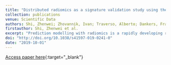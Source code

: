 ```yaml
---
title: "Distributed radiomics as a signature validation study using the Personal Health Train infrastructure"
collection: publications
venue: Scientific Data
authors: Shi, Zhenwei; Zhovannik, Ivan; Traverso, Alberto; Dankers, Frank J. W. M.; Deist, Timo M.; Kalendralis, Petros; Monshouwer, René; Bussink, Johan; Fijten, Rianne; Aerts, Hugo J. W. L.; Dekker, Andre; Wee, Leonard
firstauthor: Shi, Zhenwei et al.
excerpt: "Prediction modelling with radiomics is a rapidly developing research topic that requires access to vast amounts of imaging data. Methods that work on decentralized data are urgently needed, because of concerns about patient privacy. Previously published computed tomography medical image sets with gross tumour volume (GTV) outlines for non-small cell lung cancer have been updated with extended follow-up. In a previous study, these were referred to as Lung1 (n = 421) and Lung2 (n = 221). The Lung1 dataset is made publicly accessible via The Cancer Imaging Archive (TCIA; https://www.cancerimagingarchive.net ). We performed a decentralized multi-centre study to develop a radiomic signature (hereafter “ZS2019”) in one institution and validated the performance in an independent institution, without the need for data exchange and compared this to an analysis where all data was centralized. The performance of ZS2019 for 2-year overall survival validated in distributed radiomics was not statistically different from the centralized validation (AUC 0.61 vs 0.61; p = 0.52). Although slightly different in terms of data and methods, no statistically significant difference in performance was observed between the new signature and previous work (c-index 0.58 vs 0.65; p = 0.37). Our objective was not the development of a new signature with the best performance, but to suggest an approach for distributed radiomics. Therefore, we used a similar method as an earlier study. We foresee that the Lung1 dataset can be further re-used for testing radiomic models and investigating feature reproducibility."
doi: "http://doi.org/10.1038/s41597-019-0241-0"
date: "2019-10-01"
---
```

[Access paper here](10.1038/s41597-019-0241-0){:target="_blank"}
